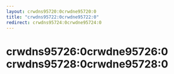 ```yaml
---
layout: crwdns95720:0crwdne95720:0
title: "crwdns95722:0crwdne95722:0"
redirect: crwdns95724:0crwdne95724:0
---
```



<h1>crwdns95726:0crwdne95726:0 crwdns95728:0crwdne95728:0</h1>
